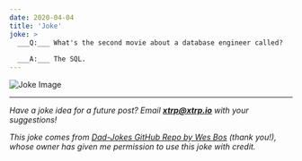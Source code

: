 ```yaml
---
date: 2020-04-04
title: 'Joke'
joke: >
  ___Q:___ What's the second movie about a database engineer called?
  
  ___A:___ The SQL.
---
```


![Joke Image](https://private.xtrp.io/projects/DailyDeveloperJokes/public_image_server/images/5e1258b2d77d4.png)

---
*Have a joke idea for a future post? Email **[xtrp@xtrp.io](mailto:xtrp@xtrp.io)** with your suggestions!*

*This joke comes from [Dad-Jokes GitHub Repo by Wes Bos](https://github.com/wesbos/dad-jokes) (thank you!), whose owner has given me permission to use this joke with credit.*

<!-- 
Joke text:
**Q:** What's the second movie about a database engineer called?

**A:** The SQL.
 -->

